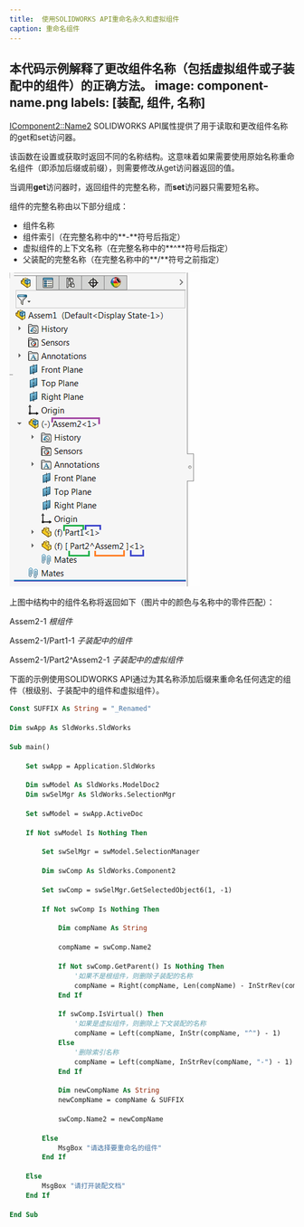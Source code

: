 ```yaml
---
title:  使用SOLIDWORKS API重命名永久和虚拟组件
caption: 重命名组件
---
```

 本代码示例解释了更改组件名称（包括虚拟组件或子装配中的组件）的正确方法。
image: component-name.png
labels: [装配, 组件, 名称]
---
[IComponent2::Name2](https://help.solidworks.com/2012/english/api/sldworksapi/solidworks.interop.sldworks~solidworks.interop.sldworks.icomponent2~name2.html) SOLIDWORKS API属性提供了用于读取和更改组件名称的get和set访问器。

该函数在设置或获取时返回不同的名称结构。这意味着如果需要使用原始名称重命名组件（即添加后缀或前缀），则需要修改从get访问器返回的值。

当调用**get**访问器时，返回组件的完整名称，而**set**访问器只需要短名称。

组件的完整名称由以下部分组成：

* 组件名称
* 组件索引（在完整名称中的**-**符号后指定）
* 虚拟组件的上下文名称（在完整名称中的**^**符号后指定）
* 父装配的完整名称（在完整名称中的**/**符号之前指定）

![特征树中的组件](component-name.png)

上图中结构中的组件名称将返回如下（图片中的颜色与名称中的零件匹配）：

Assem2-1 *根组件*

Assem2-1/Part1-1 *子装配中的组件*

Assem2-1/Part2^Assem2-1  *子装配中的虚拟组件*

下面的示例使用SOLIDWORKS API通过为其名称添加后缀来重命名任何选定的组件（根级别、子装配中的组件和虚拟组件）。

~~~ vb
Const SUFFIX As String = "_Renamed"

Dim swApp As SldWorks.SldWorks

Sub main()
    
    Set swApp = Application.SldWorks
    
    Dim swModel As SldWorks.ModelDoc2
    Dim swSelMgr As SldWorks.SelectionMgr

    Set swModel = swApp.ActiveDoc
    
    If Not swModel Is Nothing Then
    
        Set swSelMgr = swModel.SelectionManager
        
        Dim swComp As SldWorks.Component2
        
        Set swComp = swSelMgr.GetSelectedObject6(1, -1)
        
        If Not swComp Is Nothing Then
        
            Dim compName As String
            
            compName = swComp.Name2
            
            If Not swComp.GetParent() Is Nothing Then
                '如果不是根组件，则删除子装配的名称
                compName = Right(compName, Len(compName) - InStrRev(compName, "/"))
            End If
            
            If swComp.IsVirtual() Then
                '如果是虚拟组件，则删除上下文装配的名称
                compName = Left(compName, InStr(compName, "^") - 1)
            Else
                '删除索引名称
                compName = Left(compName, InStrRev(compName, "-") - 1)
            End If
            
            Dim newCompName As String
            newCompName = compName & SUFFIX
            
            swComp.Name2 = newCompName
            
        Else
            MsgBox "请选择要重命名的组件"
        End If
    
    Else
        MsgBox "请打开装配文档"
    End If
    
End Sub
~~~